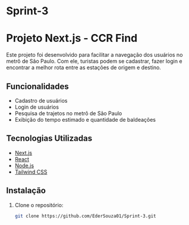 # Sprint-3

# Projeto Next.js - CCR Find

Este projeto foi desenvolvido para facilitar a navegação dos usuários no metrô de São Paulo. Com ele, turistas podem se cadastrar, fazer login e encontrar a melhor rota entre as estações de origem e destino.

## Funcionalidades

- Cadastro de usuários
- Login de usuários
- Pesquisa de trajetos no metrô de São Paulo
- Exibição do tempo estimado e quantidade de baldeações

## Tecnologias Utilizadas

- [Next.js](https://nextjs.org/)
- [React](https://reactjs.org/)
- [Node.js](https://nodejs.org/)
- [Tailwind CSS](https://tailwindcss.com/)

## Instalação

1. Clone o repositório:
   ```bash
   git clone https://github.com/EderSouza01/Sprint-3.git



